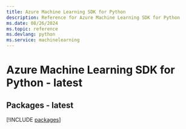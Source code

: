 ```yaml
---
title: Azure Machine Learning SDK for Python
description: Reference for Azure Machine Learning SDK for Python
ms.date: 08/26/2024
ms.topic: reference
ms.devlang: python
ms.service: machinelearning
---
```

# Azure Machine Learning SDK for Python - latest
## Packages - latest
[!INCLUDE [packages](machine-learning-index.md)]